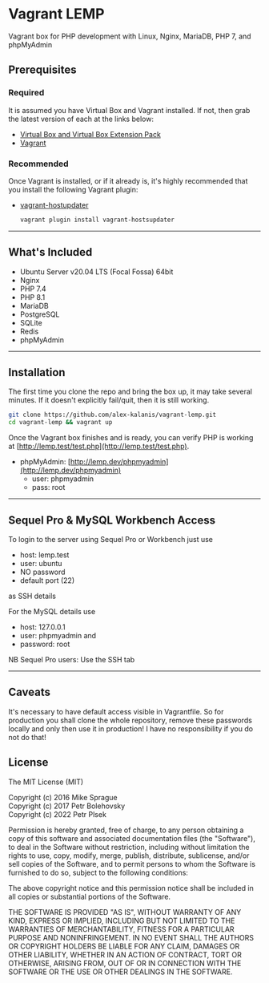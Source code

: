 # Vagrant LEMP

Vagrant box for PHP development with Linux, Nginx, MariaDB, PHP 7, and phpMyAdmin

## Prerequisites

### Required

It is assumed you have Virtual Box and Vagrant installed. If not, then grab
the latest version of each at the links below:

* [Virtual Box and Virtual Box Extension Pack](https://www.virtualbox.org/wiki/Downloads)
* [Vagrant](https://www.vagrantup.com/downloads.html)

### Recommended

Once Vagrant is installed, or if it already is, it's highly recommended
that you install the following Vagrant plugin:

* [vagrant-hostupdater](https://github.com/cogitatio/vagrant-hostsupdater)

  ```bash
  vagrant plugin install vagrant-hostsupdater
  ```

---

## What's Included

* Ubuntu Server v20.04 LTS (Focal Fossa) 64bit
* Nginx
* PHP 7.4
* PHP 8.1
* MariaDB
* PostgreSQL
* SQLite
* Redis
* phpMyAdmin

---

## Installation

The first time you clone the repo and bring the box up, it may take several
minutes. If it doesn't explicitly fail/quit, then it is still working.

```bash
git clone https://github.com/alex-kalanis/vagrant-lemp.git
cd vagrant-lemp && vagrant up
```

Once the Vagrant box finishes and is ready, you can verify PHP is working at
[http://lemp.test/test.php](http://lemp.test/test.php).

* phpMyAdmin: [http://lemp.dev/phpmyadmin](http://lemp.dev/phpmyadmin)
  * user: phpmyadmin
  * pass: root

---

## Sequel Pro & MySQL Workbench Access

To login to the server using Sequel Pro or Workbench just use 
* host: lemp.test
* user: ubuntu
* NO password
* default port (22)

as SSH details

For the MySQL details use  
* host: 127.0.0.1 
* user: phpmyadmin and 
* password: root

NB Sequel Pro users: Use the SSH tab

---

## Caveats

It's necessary to have default access visible in Vagrantfile. So for
production you shall clone the whole repository, remove these passwords
locally and only then use it in production! I have no responsibility
if you do not do that!

## License

The MIT License (MIT)

Copyright (c) 2016 Mike Sprague  
Copyright (c) 2017 Petr Bolehovsky  
Copyright (c) 2022 Petr Plsek  

Permission is hereby granted, free of charge, to any person obtaining a copy
of this software and associated documentation files (the "Software"), to deal
in the Software without restriction, including without limitation the rights
to use, copy, modify, merge, publish, distribute, sublicense, and/or sell
copies of the Software, and to permit persons to whom the Software is
furnished to do so, subject to the following conditions:

The above copyright notice and this permission notice shall be included in all
copies or substantial portions of the Software.

THE SOFTWARE IS PROVIDED "AS IS", WITHOUT WARRANTY OF ANY KIND, EXPRESS OR
IMPLIED, INCLUDING BUT NOT LIMITED TO THE WARRANTIES OF MERCHANTABILITY,
FITNESS FOR A PARTICULAR PURPOSE AND NONINFRINGEMENT. IN NO EVENT SHALL THE
AUTHORS OR COPYRIGHT HOLDERS BE LIABLE FOR ANY CLAIM, DAMAGES OR OTHER
LIABILITY, WHETHER IN AN ACTION OF CONTRACT, TORT OR OTHERWISE, ARISING FROM,
OUT OF OR IN CONNECTION WITH THE SOFTWARE OR THE USE OR OTHER DEALINGS IN THE
SOFTWARE.

